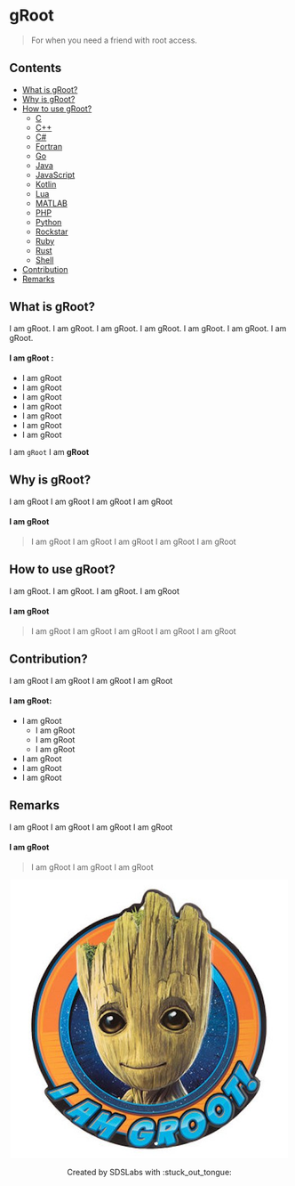 # gRoot

> For when you need a friend with root access.

## Contents

* [What is gRoot?](#what)
* [Why is gRoot?](#why)
* [How to use gRoot?](#setup)
	* [C](./src/main.c)
	* [C++](./src/main.cpp)
	* [C#](./src/main.cs)
	* [Fortran](./src/main.f95)
	* [Go](./src/main.go)
	* [Java](./src/main.java)
	* [JavaScript](./src/main.js)
	* [Kotlin](./src/main.kt)
	* [Lua](./src/main.lua)
	* [MATLAB](./src/main.m)
	* [PHP](./src/main.php)
	* [Python](./src/main.py)
	* [Rockstar](./src/main.rock)
	* [Ruby](./src/main.rb)
	* [Rust](./src/main.rs)
	* [Shell](./src/main.sh)
* [Contribution](#how)
* [Remarks](#remarks)

## <a name=what>What is gRoot?
I am gRoot. I am gRoot. I am gRoot. I am gRoot. I am gRoot. I am gRoot. I am gRoot.

#### I am gRoot :
* I am gRoot
* I am gRoot
* I am gRoot
* I am gRoot
* I am gRoot
* I am gRoot
* I am gRoot

I am `gRoot`
I am __gRoot__

## <a name=why>Why is gRoot?
I am gRoot
I am gRoot
I am gRoot
I am gRoot
#### I am gRoot
> I am gRoot
> I am gRoot
> I am gRoot
> I am gRoot
> I am gRoot

## <a name=setup>How to use gRoot?
I am gRoot. I am gRoot. I am gRoot. I am gRoot
#### I am gRoot
> I am gRoot
> I am gRoot
> I am gRoot
> I am gRoot
> I am gRoot

## <a name=how>Contribution?
I am gRoot
I am gRoot
I am gRoot
I am gRoot
#### I am gRoot:
* I am gRoot
	* I am gRoot
	* I am gRoot
	* I am gRoot
* I am gRoot
* I am gRoot
* I am gRoot

## <a name=remarks>Remarks
I am gRoot
I am gRoot
I am gRoot
I am gRoot
#### I am gRoot
> I am gRoot
> I am gRoot
> I am gRoot

<p align=center><img src="assets/gRoot.jpg"></p>
<p align=center>
Created by SDSLabs with :stuck_out_tongue:
</p>
